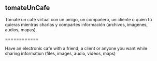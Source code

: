 tomateUnCafe
------------

Tómate un café virtual con un amigo, un compañero, un cliente o quien tú quieras mientras charlas y compartes información (archivos, imágenes, audios, mapas).

============

Have an electronic cafe with a friend, a client or anyone you want while sharing information (files, images, audio, videos, maps)
